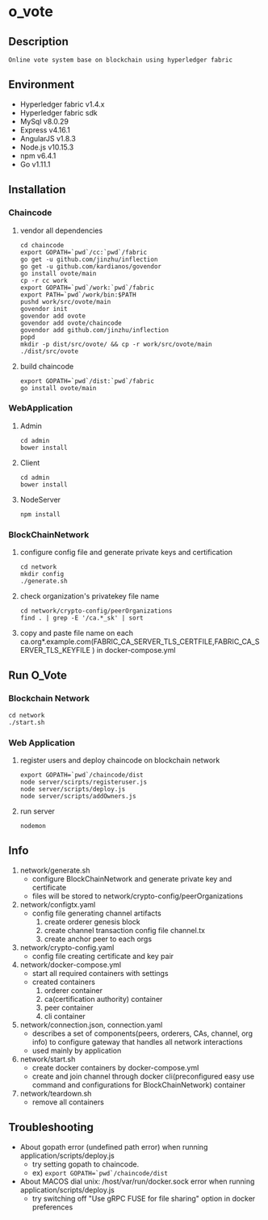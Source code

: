 # o_vote

## Description

    Online vote system base on blockchain using hyperledger fabric

## Environment

-   Hyperledger fabric v1.4.x
-   Hyperledger fabric sdk
-   MySql v8.0.29
-   Express v4.16.1
-   AngularJS v1.8.3
-   Node.js v10.15.3
-   npm v6.4.1
-   Go v1.11.1

## Installation

### Chaincode

1. vendor all dependencies

    ```
    cd chaincode
    export GOPATH=`pwd`/cc:`pwd`/fabric
    go get -u github.com/jinzhu/inflection
    go get -u github.com/kardianos/govendor
    go install ovote/main
    cp -r cc work
    export GOPATH=`pwd`/work:`pwd`/fabric
    export PATH=`pwd`/work/bin:$PATH
    pushd work/src/ovote/main
    govendor init
    govendor add ovote
    govendor add ovote/chaincode
    govendor add github.com/jinzhu/inflection
    popd
    mkdir -p dist/src/ovote/ && cp -r work/src/ovote/main ./dist/src/ovote
    ```

1. build chaincode
    ```
    export GOPATH=`pwd`/dist:`pwd`/fabric
    go install ovote/main
    ```

### WebApplication

1. Admin
    ```
    cd admin
    bower install
    ```
2. Client
    ```
    cd admin
    bower install
    ```
3. NodeServer
    ```
    npm install
    ```

### BlockChainNetwork

1. configure config file and generate private keys and certification
    ```
    cd network
    mkdir config
    ./generate.sh
    ```
2. check organization's privatekey file name
    ```
    cd network/crypto-config/peerOrganizations
    find . | grep -E '/ca.*_sk' | sort
    ```
3. copy and paste file name on each ca.org\*.example.com(FABRIC_CA_SERVER_TLS_CERTFILE,FABRIC_CA_SERVER_TLS_KEYFILE ) in docker-compose.yml

## Run O_Vote

### Blockchain Network

```
cd network
./start.sh
```

### Web Application

1. register users and deploy chaincode on blockchain network
    ```
    export GOPATH=`pwd`/chaincode/dist
    node server/scirpts/registeruser.js
    node server/scripts/deploy.js
    node server/scripts/addOwners.js
    ```
2. run server
    ```
    nodemon
    ```

## Info

1. network/generate.sh
    - configure BlockChainNetwork and generate private key and certificate
    - files will be stored to network/crypto-config/peerOrganizations
2. network/configtx.yaml
    - config file generating channel artifacts
        1. create orderer genesis block
        2. create channel transaction config file channel.tx
        3. create anchor peer to each orgs
3. network/crypto-config.yaml
    - config file creating certificate and key pair
4. network/docker-compose.yml
    - start all required containers with settings
    - created containers
        1. orderer container
        2. ca(certification authority) container
        3. peer container
        4. cli container
5. network/connection.json, connection.yaml
    - describes a set of components(peers, orderers, CAs, channel, org info) to configure gateway that handles all network interactions
    - used mainly by application
6. network/start.sh
    - create docker containers by docker-compose.yml
    - create and join channel through docker cli(preconfigured easy use command and configurations for BlockChainNetwork) container
7. network/teardown.sh
    - remove all containers

## Troubleshooting

-   About gopath error (undefined path error) when running application/scripts/deploy.js
    -   try setting gopath to chaincode.
    -   ex) `` export GOPATH=`pwd`/chaincode/dist ``
-   About MACOS dial unix: /host/var/run/docker.sock error when running application/scripts/deploy.js
    -   try switching off "Use gRPC FUSE for file sharing" option in docker preferences
